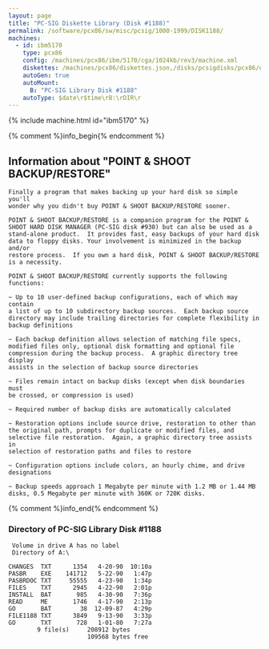 ```yaml
---
layout: page
title: "PC-SIG Diskette Library (Disk #1188)"
permalink: /software/pcx86/sw/misc/pcsig/1000-1999/DISK1188/
machines:
  - id: ibm5170
    type: pcx86
    config: /machines/pcx86/ibm/5170/cga/1024kb/rev3/machine.xml
    diskettes: /machines/pcx86/diskettes.json,/disks/pcsigdisks/pcx86/diskettes.json
    autoGen: true
    autoMount:
      B: "PC-SIG Library Disk #1188"
    autoType: $date\r$time\rB:\rDIR\r
---
```


{% include machine.html id="ibm5170" %}

{% comment %}info_begin{% endcomment %}

## Information about "POINT & SHOOT BACKUP/RESTORE"

    Finally a program that makes backing up your hard disk so simple you'll
    wonder why you didn't buy POINT & SHOOT BACKUP/RESTORE sooner.
    
    POINT & SHOOT BACKUP/RESTORE is a companion program for the POINT &
    SHOOT HARD DISK MANAGER (PC-SIG disk #930) but can also be used as a
    stand-alone product.  It provides fast, easy backups of your hard disk
    data to floppy disks. Your involvement is minimized in the backup and/or
    restore process.  If you own a hard disk, POINT & SHOOT BACKUP/RESTORE
    is a necessity.
    
    POINT & SHOOT BACKUP/RESTORE currently supports the following functions:
    
    ~ Up to 10 user-defined backup configurations, each of which may contain
    a list of up to 10 subdirectory backup sources.  Each backup source
    directory may include trailing directories for complete flexibility in
    backup definitions
    
    ~ Each backup definition allows selection of matching file specs,
    modified files only, optional disk formatting and optional file
    compression during the backup process.  A graphic directory tree display
    assists in the selection of backup source directories
    
    ~ Files remain intact on backup disks (except when disk boundaries must
    be crossed, or compression is used)
    
    ~ Required number of backup disks are automatically calculated
    
    ~ Restoration options include source drive, restoration to other than
    the original path, prompts for duplicate or modified files, and
    selective file restoration.  Again, a graphic directory tree assists in
    selection of restoration paths and files to restore
    
    ~ Configuration options include colors, an hourly chime, and drive
    designations
    
    ~ Backup speeds approach 1 Megabyte per minute with 1.2 MB or 1.44 MB
    disks, 0.5 Megabyte per minute with 360K or 720K disks.
{% comment %}info_end{% endcomment %}


### Directory of PC-SIG Library Disk #1188

     Volume in drive A has no label
     Directory of A:\

    CHANGES  TXT      1354   4-20-90  10:10a
    PASBR    EXE    141712   5-22-90   1:47p
    PASBRDOC TXT     55555   4-23-90   1:34p
    FILES    TXT      2945   4-22-90   2:01p
    INSTALL  BAT       985   4-30-90   7:36p
    READ     ME       1746   4-17-90   2:13p
    GO       BAT        38  12-09-87   4:29p
    FILE1188 TXT      3849   9-13-90   3:33p
    GO       TXT       728   1-01-80   7:27a
            9 file(s)     208912 bytes
                          109568 bytes free
